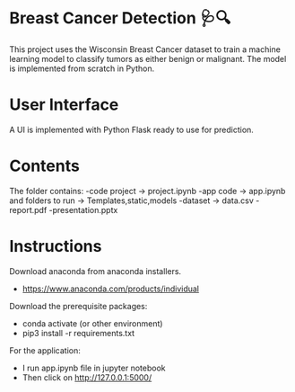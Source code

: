 # Breast Cancer Detection  🩺🔍
This project uses the Wisconsin Breast Cancer dataset to train a machine learning model to classify tumors as either benign or malignant. The model is implemented from scratch in Python.
# User Interface
A UI is implemented with Python Flask ready to use for prediction.

# Contents
The folder contains:
-code project -> project.ipynb
-app code -> app.ipynb and folders to run -> Templates,static,models
-dataset -> data.csv
-report.pdf
-presentation.pptx

# Instructions
Download anaconda from anaconda installers.
* https://www.anaconda.com/products/individual

Download the prerequisite packages:
* conda activate (or other environment)
* pip3 install -r requirements.txt

For the application:
* I run app.ipynb file in jupyter notebook
* Then click on http://127.0.0.1:5000/
